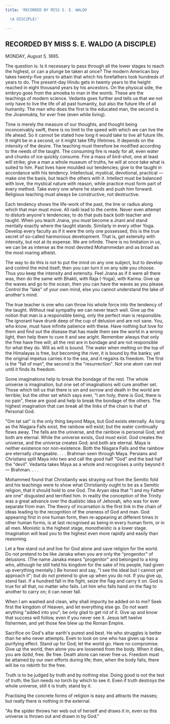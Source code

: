 ```yaml
---
title: 'RECORDED BY MISS S. E. WALDO

  (A DISCIPLE)'

---
```





  

## RECORDED BY MISS S. E. WALDO (A DISCIPLE)

MONDAY, *August 5, 1895*.

The question is: Is it necessary to pass through all the lower stages to
reach the highest, or can a plunge be taken at once? The modern American
boy takes twenty-five years to attain that which his forefathers took
hundreds of years to do. The present-day Hindu gets in twenty years to
the height reached in eight thousand years by his ancestors. On the
physical side, the embryo goes from the amoeba to man in the womb. These
are the teachings of modern science. Vedanta goes further and tells us
that we not only have to live the life of all past humanity, but also
the future life of all humanity. The man who does the first is the
educated man, the second is the Jivanmukta, for ever free (even while
living).

Time is merely the measure of our thoughts, and thought being
inconceivably swift, there is no limit to the speed with which we can
live the life ahead. So it cannot be stated how long it would take to
live all future life. It might be in a second, or it might take fifty
lifetimes. It depends on the intensity of the desire. The teaching must
therefore be modified according to the needs of the taught. The
consuming fire is ready for all, even water and chunks of ice quickly
consume. Fire a mass of bird-shot, one at least will strike; give a man
a whole museum of truths, he will at once take what is suited to him.
Past lives have moulded our tendencies; give to the taught in accordance
with his tendency. Intellectual, mystical, devotional, practical — make
one the basis, but teach the others with it. Intellect must be balanced
with love, the mystical nature with reason, while practice must form
part of every method. Take every one where he stands and push him
forward. Religious teaching must always be constructive, not
destructive.

Each tendency shows the life-work of the past, the line or radius along
which that man must move. All radii lead to the centre. Never even
attempt to disturb anyone's tendencies; to do that puts back both
teacher and taught. When you teach Jnana, you must become a Jnani and
stand mentally exactly where the taught stands. Similarly in every other
Yoga. Develop every faculty as if it were the only one possessed, this
is the true secret of so-called harmonious development. That is, get
extensity with intensity, but not at its expense. We are infinite. There
is no limitation in us, we can be as intense as the most devoted
Mohammedan and as broad as the most roaring atheist.

The way to do this is not to put the mind on any one subject, but to
develop and control the mind itself; then you can turn it on any side
you choose. Thus you keep the intensity and extensity. Feel Jnana as if
it were all there was, then do the same with Bhakti, with Raja (-Yoga),
with Karma. Give up the waves and go to the ocean, then you can have the
waves as you please. Control the "lake" of your own mind, else you
cannot understand the lake of another's mind.

The true teacher is one who can throw his whole force into the tendency
of the taught. Without real sympathy we can never teach well. Give up
the notion that man is a responsible being, only the perfect man is
responsible. The ignorant have drunk deep of the cup of delusion and are
not sane. You, who *know*, must have infinite patience with these. Have
nothing but love for them and find out the disease that has made them
see the world in a wrong light, then help them to cure it and see
aright. Remember always that only the free have free will; all the rest
are in bondage and are not responsible for what they do. Will as will is
bound. The water when melting on the top of the Himalayas is free, but
becoming the river, it is bound by the banks; yet the original impetus
carries it to the sea, and it regains its freedom. The first is the
"fall of man", the second is the "resurrection". Not one atom can rest
until it finds its freedom.

Some imaginations help to break the bondage of the rest. The whole
universe is imagination, but one set of imaginations will cure another
set. Those which tell us that there is sin and sorrow and death in the
world are terrible; but the other set which says ever, "I am holy, there
is God, there is no pain", these are good and help to break the bondage
of the others. The highest imagination that can break all the links of
the chain is that of Personal God.

"Om tat sat" is the only thing beyond Maya, but God exists eternally. As
long as the Niagara Falls exist, the rainbow will exist; but the water
continually flows away. The falls are the universe, and the rainbow is
personal God; and both are eternal. While the universe exists, God must
exist. God creates the universe, and the universe creates God; and both
are eternal. Maya is neither existence nor non-existence. Both the
Niagara Falls and the rainbow are eternally changeable. . . . Brahman
seen through Maya. Persians and Christians split Maya into two and call
the good half "God" and the bad half the "devil". Vedanta takes Maya as
a whole and recognises a unity beyond it — Brahman. . . .

Mohammed found that Christianity was straying out from the Semitic fold
and his teachings were to show what Christianity ought to be as a
Semitic religion, that it should hold to one God. The Aryan idea that "I
and my Father are one" disgusted and terrified him. In reality the
conception of the Trinity was a great advance over the dualistic idea of
Jehovah, who was for ever separate from man. The theory of incarnation
is the first link in the chain of ideas leading to the recognition of
the oneness of God and man. God appearing first in one human form, then
re-appearing at different times in other human forms, is at last
recognised as being in every human form, or in all men. Monistic is the
highest stage, monotheistic is a lower stage. Imagination will lead you
to the highest even more rapidly and easily than reasoning.

Let a few stand out and live for God alone and save religion for the
world. Do not pretend to be like Janaka when you are only the
"progenitor" of delusions. (The name Janaka means "progenitor" and
belonged to a king who, although he still held his kingdom for the sake
of his people, had given up everything mentally.) Be honest and say, "I
see the ideal but I cannot yet approach it"; but do not pretend to give
up when you do not. If you give up, stand fast. If a hundred fall in the
fight, seize the flag and carry it on. God is true for all that, no
matter who fails. Let him who falls hand on the flag to another to carry
on; it can never fall.

When I am washed and clean, why shall impurity be added on to me? Seek
first the kingdom of Heaven, and let everything else go. Do not want
anything "added into you"; be only glad to get rid of it. Give up and
know that success will follow, even if you never see it. Jesus left
twelve fishermen, and yet those few blew up the Roman Empire.

Sacrifice on God's altar earth's purest and best. He who struggles is
better than he who never attempts. Even to look on one who has given up
has a purifying effect. Stand up for God; let the world go. Have no
compromise. Give up the world, then alone you are loosened from the
body. When it dies, you are *âzâd*, free. Be free. Death alone can never
free us. Freedom must be attained by our own efforts during life; then,
when the body falls, there will be no rebirth for the free.

Truth is to be judged by truth and by nothing else. Doing good is not
the test of truth; the Sun needs no torch by which to see it. Even if
truth destroys the whole universe, still it is truth; stand by it.

Practising the concrete forms of religion is easy and attracts the
masses; but really there is nothing in the external.

"As the spider throws her web out of herself and draws it in, even so
this universe is thrown out and drawn in by God."


